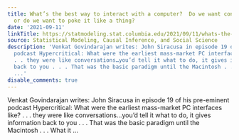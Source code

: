 ```yaml
---
title: What’s the best way to interact with a computer?  Do we want conversations,
  or do we want to poke it like a thing?
date: '2021-09-11'
linkTitle: https://statmodeling.stat.columbia.edu/2021/09/11/whats-the-best-way-to-interact-with-a-computer-do-we-want-conversations-or-do-we-want-to-poke-it-like-a-thing/
source: Statistical Modeling, Causal Inference, and Social Science
description: 'Venkat Govindarajan writes: John Siracusa in episode 19 of his pre-eminent
  podcast Hypercritical: What were the earliest mass-market PC interfaces like? .
  . . they were like conversations…you’d tell it what to do, it gives information
  back to you . . . That was the basic paradigm until the Macintosh . . . What it
  ...'
disable_comments: true
---
```

Venkat Govindarajan writes: John Siracusa in episode 19 of his pre-eminent podcast Hypercritical: What were the earliest mass-market PC interfaces like? . . . they were like conversations…you’d tell it what to do, it gives information back to you . . . That was the basic paradigm until the Macintosh . . . What it ...